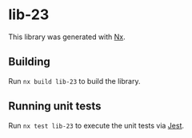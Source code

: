 # lib-23

This library was generated with [Nx](https://nx.dev).

## Building

Run `nx build lib-23` to build the library.

## Running unit tests

Run `nx test lib-23` to execute the unit tests via [Jest](https://jestjs.io).
